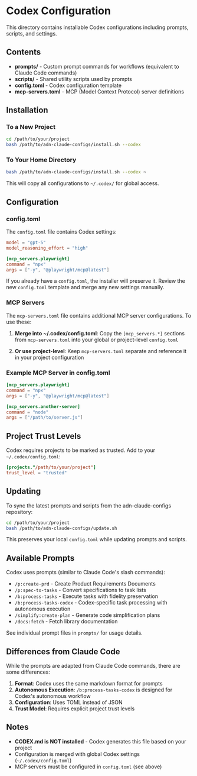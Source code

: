 # Codex Configuration

This directory contains installable Codex configurations including prompts, scripts, and settings.

## Contents

- **prompts/** - Custom prompt commands for workflows (equivalent to Claude Code commands)
- **scripts/** - Shared utility scripts used by prompts
- **config.toml** - Codex configuration template
- **mcp-servers.toml** - MCP (Model Context Protocol) server definitions

## Installation

### To a New Project

```bash
cd /path/to/your/project
bash /path/to/adn-claude-configs/install.sh --codex
```

### To Your Home Directory

```bash
bash /path/to/adn-claude-configs/install.sh --codex ~
```

This will copy all configurations to `~/.codex/` for global access.

## Configuration

### config.toml

The `config.toml` file contains Codex settings:

```toml
model = "gpt-5"
model_reasoning_effort = "high"

[mcp_servers.playwright]
command = "npx"
args = ["-y", "@playwright/mcp@latest"]
```

If you already have a `config.toml`, the installer will preserve it. Review the new `config.toml` template and merge any new settings manually.

### MCP Servers

The `mcp-servers.toml` file contains additional MCP server configurations. To use these:

1. **Merge into ~/.codex/config.toml**: Copy the `[mcp_servers.*]` sections from `mcp-servers.toml` into your global or project-level `config.toml`

2. **Or use project-level**: Keep `mcp-servers.toml` separate and reference it in your project configuration

### Example MCP Server in config.toml

```toml
[mcp_servers.playwright]
command = "npx"
args = ["-y", "@playwright/mcp@latest"]

[mcp_servers.another-server]
command = "node"
args = ["/path/to/server.js"]
```

## Project Trust Levels

Codex requires projects to be marked as trusted. Add to your `~/.codex/config.toml`:

```toml
[projects."/path/to/your/project"]
trust_level = "trusted"
```

## Updating

To sync the latest prompts and scripts from the adn-claude-configs repository:

```bash
cd /path/to/your/project
bash /path/to/adn-claude-configs/update.sh
```

This preserves your local `config.toml` while updating prompts and scripts.

## Available Prompts

Codex uses prompts (similar to Claude Code's slash commands):

- `/p:create-prd` - Create Product Requirements Documents
- `/p:spec-to-tasks` - Convert specifications to task lists
- `/b:process-tasks` - Execute tasks with fidelity preservation
- `/b:process-tasks-codex` - Codex-specific task processing with autonomous execution
- `/simplify:create-plan` - Generate code simplification plans
- `/docs:fetch` - Fetch library documentation

See individual prompt files in `prompts/` for usage details.

## Differences from Claude Code

While the prompts are adapted from Claude Code commands, there are some differences:

1. **Format**: Codex uses the same markdown format for prompts
2. **Autonomous Execution**: `/b:process-tasks-codex` is designed for Codex's autonomous workflow
3. **Configuration**: Uses TOML instead of JSON
4. **Trust Model**: Requires explicit project trust levels

## Notes

- **CODEX.md is NOT installed** - Codex generates this file based on your project
- Configuration is merged with global Codex settings (`~/.codex/config.toml`)
- MCP servers must be configured in `config.toml` (see above)
